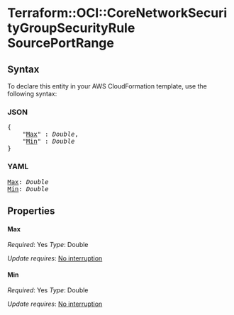 # Terraform::OCI::CoreNetworkSecurityGroupSecurityRule SourcePortRange

## Syntax

To declare this entity in your AWS CloudFormation template, use the following syntax:

### JSON

<pre>
{
    "<a href="#max" title="Max">Max</a>" : <i>Double</i>,
    "<a href="#min" title="Min">Min</a>" : <i>Double</i>
}
</pre>

### YAML

<pre>
<a href="#max" title="Max">Max</a>: <i>Double</i>
<a href="#min" title="Min">Min</a>: <i>Double</i>
</pre>

## Properties

#### Max

_Required_: Yes
_Type_: Double

_Update requires_: [No interruption](https://docs.aws.amazon.com/AWSCloudFormation/latest/UserGuide/using-cfn-updating-stacks-update-behaviors.html#update-no-interrupt)

#### Min

_Required_: Yes
_Type_: Double

_Update requires_: [No interruption](https://docs.aws.amazon.com/AWSCloudFormation/latest/UserGuide/using-cfn-updating-stacks-update-behaviors.html#update-no-interrupt)

